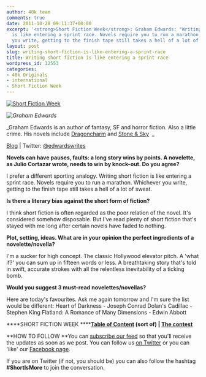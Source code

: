 ```yaml
---
author: 40k team
comments: true
date: 2011-10-28 09:11:37+00:00
excerpt: '<strong>Short Fiction Week</strong>: Graham Edwards: "Writing short fiction
  is like entering a sprint race. Novels require you to run a marathon. Whichever
  you write, getting to the finish tape still takes a hell of a lot of sweat."'
layout: post
slug: writing-short-fiction-is-like-entering-a-sprint-race
title: Writing short fiction is like entering a sprint race
wordpress_id: 12553
categories:
- 40k Originals
- international
- Short Fiction Week
---
```


[![Short Fiction Week](http://www.40kbooks.com/wp-content/uploads/SFWlogolungo.jpg)](http://www.40kbooks.com/?page_id=12346)

_![Graham Edwards](http://www.40kbooks.com/wp-content/uploads/SFW_Edwards.jpg)_

_Graham Edwards is an author of fantasy, SF and horror fiction. Also a little crime. His novels include [Dragoncharm](http://grahamedwardsonline.wordpress.com/novels/dragoncharm/) and [Stone & Sky](http://grahamedwardsonline.wordpress.com/novels/stone-sky/)  _

[Blog](http://grahamedwardsonline.wordpress.com/) | Twitter: [@edwardswrites](http://twitter.com/#!/edwardswrites)

**Novels can have pauses, faults: a long story wins by points. A novelette, as Julio Cortazar wrote, needs to win by knock-out. Do you agree?**

I prefer a different sporting analogy. Writing short fiction is like entering a sprint race. Novels require you to run a marathon. Whichever you write, getting to the finish tape still takes a hell of a lot of sweat.

**Is there a literary bias against the short form of fiction?**

I think short fiction is often regarded as the poor relation of the novel. It's considered somehow disposable. But I've read plenty of short fiction that's stayed with me long after certain novels have faded to nothing.

**Plot, setting, ideas. What are in your opinion the perfect ingredients of a novelette/novella?**

I'm a sucker for high concept. The classic Hollywood elevator pitch. A 'what if?' you can sum up in fifteen words or less. A breathtaking story that's told in swift, accurate strokes with all the relentless inevitability of a ticking bomb.

**Would you suggest 3 must-read novelettes/novellas?**

Here are today's favourites. Ask me again tomorrow and I'm sure the list would be different:
Heart of Darkness - Joseph Conrad
Dolan's Cadillac - Stephen King
Flatland: A Romance of Many Dimensions - Edwin Abbott

****SHORT FICTION WEEK
******[Table of Content](http://www.40kbooks.com/?page_id=12346) (sort of) | [The contest](http://www.40kbooks.com/?p=12310)**

**HOW TO FOLLOW
**You can [subscribe our feed](feed://www.40kbooks.com/?feed=rss2) so that you'll receive the updates as soon as we post. You can follow us [on Twitter](http://twitter.com/#!/40kBooks) or you can 'like' our [Facebook page](http://www.facebook.com/40kbooks).




If you are on Twitter (if not, you should be) you can also follow the hashtag **#ShortIsMore** to join the conversation.


